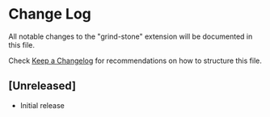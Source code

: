 # Change Log
All notable changes to the "grind-stone" extension will be documented in this file.

Check [Keep a Changelog](http://keepachangelog.com/) for recommendations on how to structure this file.

## [Unreleased]
- Initial release